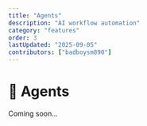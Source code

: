 ```yaml
---
title: "Agents"
description: "AI workflow automation"
category: "features"
order: 3
lastUpdated: "2025-09-05"
contributors: ["badboysm890"]
---
```


# 🤖 Agents

Coming soon...
